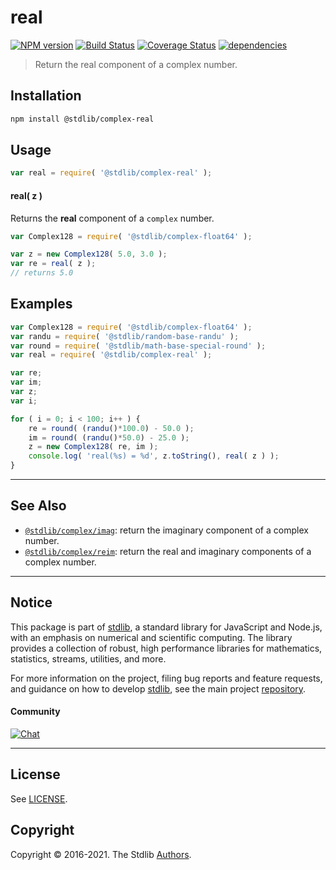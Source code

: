 <!--

@license Apache-2.0

Copyright (c) 2018 The Stdlib Authors.

Licensed under the Apache License, Version 2.0 (the "License");
you may not use this file except in compliance with the License.
You may obtain a copy of the License at

   http://www.apache.org/licenses/LICENSE-2.0

Unless required by applicable law or agreed to in writing, software
distributed under the License is distributed on an "AS IS" BASIS,
WITHOUT WARRANTIES OR CONDITIONS OF ANY KIND, either express or implied.
See the License for the specific language governing permissions and
limitations under the License.

-->

# real

[![NPM version][npm-image]][npm-url] [![Build Status][test-image]][test-url] [![Coverage Status][coverage-image]][coverage-url] [![dependencies][dependencies-image]][dependencies-url]

> Return the real component of a complex number.

<!-- Section to include introductory text. Make sure to keep an empty line after the intro `section` element and another before the `/section` close. -->

<section class="intro">

</section>

<!-- /.intro -->

<!-- Package usage documentation. -->

<section class="installation">

## Installation

```bash
npm install @stdlib/complex-real
```

</section>

<section class="usage">

## Usage

```javascript
var real = require( '@stdlib/complex-real' );
```

#### real( z )

Returns the **real** component of a `complex` number.

```javascript
var Complex128 = require( '@stdlib/complex-float64' );

var z = new Complex128( 5.0, 3.0 );
var re = real( z );
// returns 5.0
```

</section>

<!-- /.usage -->

<!-- Package usage notes. Make sure to keep an empty line after the `section` element and another before the `/section` close. -->

<section class="notes">

</section>

<!-- /.notes -->

<!-- Package usage examples. -->

<section class="examples">

## Examples

<!-- eslint no-undef: "error" -->

```javascript
var Complex128 = require( '@stdlib/complex-float64' );
var randu = require( '@stdlib/random-base-randu' );
var round = require( '@stdlib/math-base-special-round' );
var real = require( '@stdlib/complex-real' );

var re;
var im;
var z;
var i;

for ( i = 0; i < 100; i++ ) {
    re = round( (randu()*100.0) - 50.0 );
    im = round( (randu()*50.0) - 25.0 );
    z = new Complex128( re, im );
    console.log( 'real(%s) = %d', z.toString(), real( z ) );
}
```

</section>

<!-- /.examples -->

<!-- Section to include cited references. If references are included, add a horizontal rule *before* the section. Make sure to keep an empty line after the `section` element and another before the `/section` close. -->

<section class="references">

</section>

<!-- /.references -->

<!-- Section for related `stdlib` packages. Do not manually edit this section, as it is automatically populated. -->

<section class="related">

* * *

## See Also

-   <span class="package-name">[`@stdlib/complex/imag`][@stdlib/complex/imag]</span><span class="delimiter">: </span><span class="description">return the imaginary component of a complex number.</span>
-   <span class="package-name">[`@stdlib/complex/reim`][@stdlib/complex/reim]</span><span class="delimiter">: </span><span class="description">return the real and imaginary components of a complex number.</span>

</section>

<!-- /.related -->

<!-- Section for all links. Make sure to keep an empty line after the `section` element and another before the `/section` close. -->


<section class="main-repo" >

* * *

## Notice

This package is part of [stdlib][stdlib], a standard library for JavaScript and Node.js, with an emphasis on numerical and scientific computing. The library provides a collection of robust, high performance libraries for mathematics, statistics, streams, utilities, and more.

For more information on the project, filing bug reports and feature requests, and guidance on how to develop [stdlib][stdlib], see the main project [repository][stdlib].

#### Community

[![Chat][chat-image]][chat-url]

---

## License

See [LICENSE][stdlib-license].


## Copyright

Copyright &copy; 2016-2021. The Stdlib [Authors][stdlib-authors].

</section>

<!-- /.stdlib -->

<!-- Section for all links. Make sure to keep an empty line after the `section` element and another before the `/section` close. -->

<section class="links">

[npm-image]: http://img.shields.io/npm/v/@stdlib/complex-real.svg
[npm-url]: https://npmjs.org/package/@stdlib/complex-real

[test-image]: https://github.com/stdlib-js/complex-real/actions/workflows/test.yml/badge.svg
[test-url]: https://github.com/stdlib-js/complex-real/actions/workflows/test.yml

[coverage-image]: https://img.shields.io/codecov/c/github/stdlib-js/complex-real/main.svg
[coverage-url]: https://codecov.io/github/stdlib-js/complex-real?branch=main

[dependencies-image]: https://img.shields.io/david/stdlib-js/complex-real.svg
[dependencies-url]: https://david-dm.org/stdlib-js/complex-real/main

[chat-image]: https://img.shields.io/gitter/room/stdlib-js/stdlib.svg
[chat-url]: https://gitter.im/stdlib-js/stdlib/

[stdlib]: https://github.com/stdlib-js/stdlib

[stdlib-authors]: https://github.com/stdlib-js/stdlib/graphs/contributors

[stdlib-license]: https://raw.githubusercontent.com/stdlib-js/complex-real/main/LICENSE

<!-- <related-links> -->

[@stdlib/complex/imag]: https://github.com/stdlib-js/complex-imag

[@stdlib/complex/reim]: https://github.com/stdlib-js/complex-reim

<!-- </related-links> -->

</section>

<!-- /.links -->
